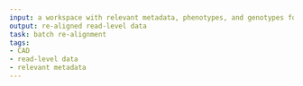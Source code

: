 ```yaml
---
input: a workspace with relevant metadata, phenotypes, and genotypes for cases and controls with coronary artery diseases
output: re-aligned read-level data
task: batch re-alignment
tags:
- CAD
- read-level data
- relevant metadata
---
```

